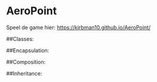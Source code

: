 # AeroPoint

Speel de game hier: https://kirbman10.github.io/AeroPoint/

##Classes:



##Encapsulation:



##Composition:



##Inheritance:

